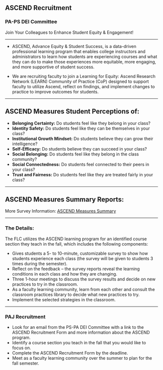 
## ASCEND Recruitment
### PA-PS DEI Committee 

Join Your Colleagues to Enhance Student Equity & Engagement!

---

- ASCEND, Advance Equity & Student Success, is a data-driven professional learning program that enables college instructors and administrators to learn how students are experiencing courses and what they can do to make those experiences more equitable, more engaging, and more supportive of student success.

- We are recruiting faculty to join a Learning for Equity: Ascend Research Network (LEARN) Community of Practice (CoP) designed to support faculty to utilize Ascend, reflect on findings, and implement changes to practice to improve outcomes for students.  

---

## ASCEND Measures Student Perceptions of:
- **Belonging Certainty:** Do students feel like they belong in your class?
- **Identity Safety:** Do students feel like they can be themselves in your class?
- **Institutional Growth Mindset:** Do students believe they can grow their intelligence?
- **Self-Efficacy:** Do students believe they can succeed in your class?
- **Social Belonging:** Do students feel like they belong in the class community?
- **Social Connectedness:** Do students feel connected to their peers in your class?
- **Trust and Fairness:** Do students feel like they are treated fairly in your class?

---

## ASCEND Measures Summary Reports:

More Survey Information: [ASCEND Measures Summary](https://docs.google.com/document/d/1zHlJjWDZopaAnmPpKtFgz3-JXjIwONhcgflDroAzh_c/preview#heading=h.eybmzp4oyqfd)

---

### The Details: 

The FLC utilizes the ASCEND learning program for an identified course section they teach in the fall, which includes the following components:

- Gives students a 5- to 10-minute, customizable survey to show how students experience each class (the survey will be given to students 3 times during the semester).
- Reflect on the feedback – the survey reports reveal the learning conditions in each class and how they are changing.
- Three 1-hour meetings to discuss the survey results and decide on new practices to try in the classroom.
- As a faculty learning community, learn from each other and consult the classroom practices library to decide what new practices to try.
- Implement the selected strategies in the classroom.

---

### PAJ Recruitment

- Look for an email from the PS-PA DEI Committee with a link to the ASCEND Recruitment Form and more information about the ASCEND program.
- Identify a course section you teach in the fall that you would like to focus on.
- Complete the ASCEND Recruitment Form by the deadline.
- Meet as a faculty learning community over the summer to plan for the fall semester.


